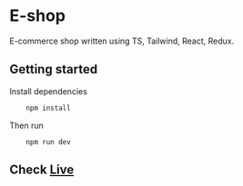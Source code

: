 # E-shop

E-commerce shop written using TS, Tailwind, React, Redux.

## Getting started

Install dependencies

```sh
    npm install
```

Then run

```
    npm run dev
```

## Check [Live](https://kbiegaczeshop.netlify.app/ "E-shop")
